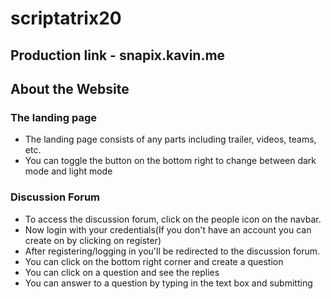 # scriptatrix20
## Production link - snapix.kavin.me
## About the Website
### The landing page
- The landing page consists of any parts including trailer, videos, teams, etc.
- You can toggle the button on the bottom right to change between dark mode and light mode

### Discussion Forum
- To access the discussion forum, click on the people icon on the navbar.
- Now login with your credentials(If you don't have an account you can create on by clicking on register)
- After registering/logging in you'll be redirected to the discussion forum.
-  You can click on the bottom right corner and create a question
- You can click on a question and see the replies
- You can answer to a question by typing in the text box and submitting
